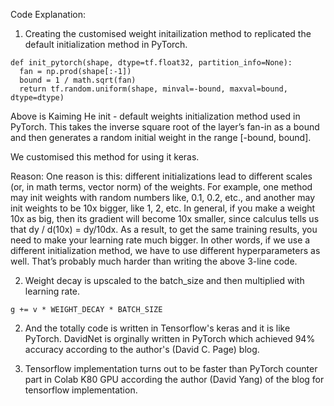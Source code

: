 Code Explanation:


1. Creating the customised weight initailization method to replicated the default initialization method in PyTorch.

```
def init_pytorch(shape, dtype=tf.float32, partition_info=None):
  fan = np.prod(shape[:-1])
  bound = 1 / math.sqrt(fan)
  return tf.random.uniform(shape, minval=-bound, maxval=bound, dtype=dtype)
```
Above is Kaiming He init - default weights initialization method used in PyTorch. This takes the inverse square root of the layer’s fan-in as a bound and then generates a random initial weight in the range [-bound, bound]. 

We customised this method for using it keras.

Reason:
One reason is this: different initializations lead to different scales (or, in math terms, vector norm) of the weights. For example, one method may init weights with random numbers like, 0.1, 0.2, etc., and another may init weights to be 10x bigger, like 1, 2, etc. In general, if you make a weight 10x as big, then its gradient will become 10x smaller, since calculus tells us that dy / d(10x) = dy/10dx. As a result, to get the same training results, you need to make your learning rate much bigger. In other words, if we use a different initialization method, we have to use different hyperparameters as well. That’s probably much harder than writing the above 3-line code.

2. Weight decay is upscaled to the batch_size and then multiplied with learning rate.
```
g += v * WEIGHT_DECAY * BATCH_SIZE
```

2. And the totally code is written in Tensorflow's keras and it is like PyTorch. DavidNet is orginally written in PyTorch which achieved 94% accuracy according to the author's (David C. Page) blog.

3. Tensorflow implementation turns out to be faster than PyTorch counter part in Colab K80 GPU according the author (David Yang) of the blog for tensorflow implementation.
